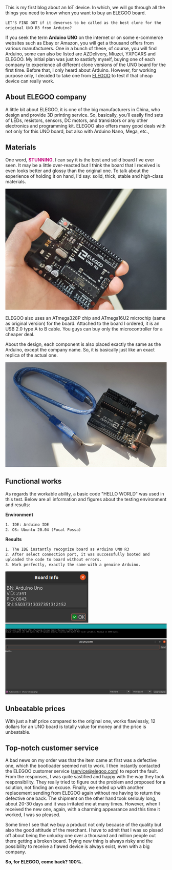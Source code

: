 This is my first blog about an IoT device. In which, we will go through all the things you need to know when you want to buy an ELEGOO board. 

```
LET'S FIND OUT if it deverves to be called as the best clone for the original UNO R3 from Arduino? 
```


If you seek the term **Arduino UNO** on the internet or on some e-commerce websites such as Ebay or Amazon, you will get a thousand offers from various manufacturers. One in a bunch of these, of course, you will find Arduino, some can also be listed are AZDelivery, Miuzei, YXPCARS and ELEGOO. My initial plan was just to sastisfy myself, buying one of each company to experience all different clone versions of the UNO board for the first time. Before that, I only heard about Arduino. However, for working purpose only, I decided to take one from [ELEGOO](https://www.amazon.com/ELEGOO-Board-ATmefga328P-ATMEGA16U2-Compliant/dp/B01EWOE0UU/ref=cm_cr_arp_d_product_top?ie=UTF8) to test if that cheap device can really work.


## About ELEGOO company
A little bit about ELEGOO, it is one of the big manufacturers in China, who design and provide 3D printing service. So, basically, you’ll easily find sets of LEDs, resistors, sensors, DC motors, and transistors or any other electronics and programming kit. ELEGOO also offers many good deals with not only for this UNO board, but also with Arduino Nano, Mega, etc.,

## Materials

One word, <span style="color: rgb(196, 14, 127);font-weight:bold;">STUNNING</span>. I can say it is the best and solid board I've ever seen. It may be a little over-reacted but I think the board that I received is even looks better and glossy than the original one. To talk about the experience of holding it on hand, I'd say: solid, thick, stable and high-class materials.

![board](../image/b3_onhand.jpeg)

ELEGOO also uses an ATmega328P chip and ATmega16U2 microchip (same as original version) for the board. Attached to the board I ordered, it is an USB 2.0 type A to B cable. You guys can buy only the microcontroller for a cheaper deal.

About the design, each component is also placed exactly the same as the Arduino, except the company name. So, it is basically just like an exact replica of the actual one.

![with_cable](../image/b3_board_with_cable.jpg)

## Functional works

As regards the workable ability, a basic code "HELLO WORLD" was used in this test. Below are all information and figures about the testing environment and results:

**Environment**
```
1. IDE: Arduino IDE
2. OS: Ubuntu 20.04 (Focal Fossa)
```

**Results**

```
1. The IDE instantly recognize board as Arduino UNO R3
2. After select connection port, it was successfully booted and uploaded the code to board without errors.
3. Work perfectly, exactly the same with a genuine Arduino.
```

![board-recog](../image/b3_board_recognize.png)
![board-upload](../image/b3_done_uploading.png)
![board-result](../image/b3_hello_res.png)

## Unbeatable prices

With just a half price compared to the original one, works flawlessly, 12 dollars for an UNO board is totally value for money and the price is unbeatable. 

## Top-notch customer service
A bad news on my order was that the item came at first was a defective one, which the bootloader seemed not to work. I then instantly contacted the ELEGOO customer service ([service@elegoo.com](service@elegoo.com)) to report the fault. From the responses, I was quite sastified and happy with the way they took responsibility. They really tried to figure out the problem and proposed for a solution, not finding an excuse. Finally, we ended up with another replacement sending from ELEGOO again without me having to return the defective one back. The shipment on the other hand took seriouly long, about 20-30 days and it was irritated me at many times. However, when I received the new one, again, with a charming appearance and this time it worked, I was so pleased.

Some time I see that we buy a product not only because of the quality but also the good attitude of the merchant. I have to admit that I was so pissed off about being the unlucky one over a thousand and million people out there getting a broken board. Trying new thing is always risky and the possibility to receive a flawed device is always exist, even with a big company. 

**So, for ELEGOO, come back? 100%.**
